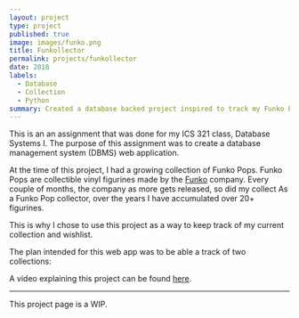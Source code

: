 ```yaml
---
layout: project
type: project
published: true
image: images/funko.png
title: Funkollector
permalink: projects/funkollector
date: 2018
labels:
  - Database
  - Collection
  - Python
summary: Created a database backed project inspired to track my Funko Pop collection.
---
```

This is an an assignment that was done for my ICS 321 class, Database Systems I. The purpose of this assignment was to create a database management system (DBMS) web application. 

At the time of this project, I had a growing collection of Funko Pops. Funko Pops are collectible vinyl figurines made by the [Funko](https://www.funko.com/) company. Every couple of months, the company 
 as more gets released, so did my collect As a Funko Pop collector, over the years I have accumulated over 20+ figurines. 

This is why I chose to use this project as a way to keep track of my current collection and wishlist.


The plan intended for this web app was to be able a track of two collections: 

A video explaining this project can be found [here](https://www.youtube.com/watch?v=Tqvs8DM7cUA).

<hr>
This project page is a WIP.

<!-- This project can be found [here](https://github.com/aprilbala/aprilbala.github.io/tree/master/projects/project-applet).
 -->
 <!-- Project instructions can are here: https://lipyeow.github.io/ics321s18/morea/project/experience-project.html -->